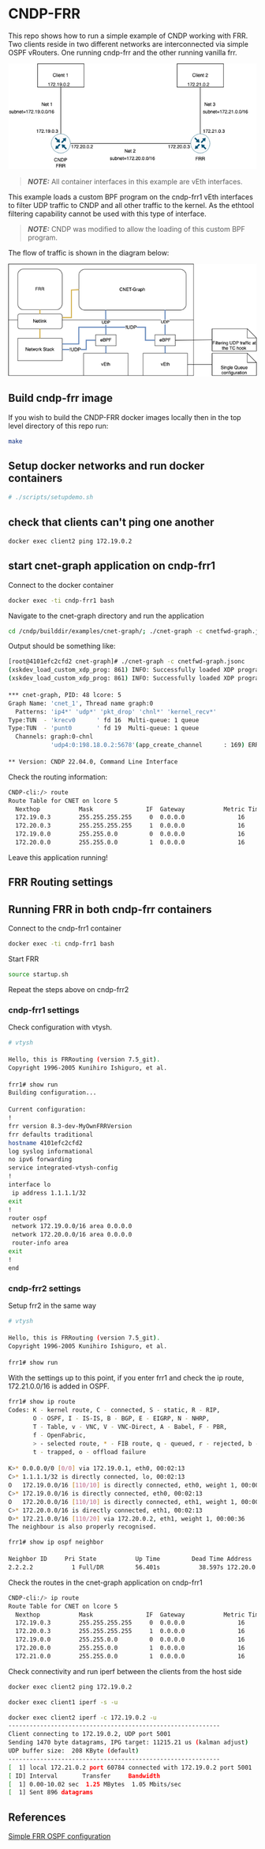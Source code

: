 # CNDP-FRR

This repo shows how to run a simple example of CNDP working with FRR. Two clients
reside in two different networks are interconnected via simple OSPF vRouters. One
running cndp-frr and the other running vanilla frr.

![CNDP FRR example](./images/cndp-frr-overview.png)

> **_NOTE:_** All container interfaces in this example are vEth interfaces.

This example loads a custom BPF program on the cndp-frr1 vEth interfaces
to filter UDP traffic to CNDP and all other traffic to the kernel. As the
ethtool filtering capability cannot be used with this type of interface.

> **_NOTE:_** CNDP was modified to allow the loading of this custom BPF program.

The flow of traffic is shown in the diagram below:

![CNDP FRR traffic flow](./images/cndp-frr-traffic-flow.png)

## Build cndp-frr image

If you wish to build the CNDP-FRR docker images locally then in the top level directory of this repo run:

```bash
make
```

## Setup docker networks and run docker containers

```bash
# ./scripts/setupdemo.sh
```

## check that clients can't ping one another

```bash
docker exec client2 ping 172.19.0.2
```

## start cnet-graph application on cndp-frr1

Connect to the docker container

```bash
docker exec -ti cndp-frr1 bash
```

Navigate to the cnet-graph directory and run the application

```bash
cd /cndp/builddir/examples/cnet-graph/; ./cnet-graph -c cnetfwd-graph.jsonc
```

Output should be something like:

```bash
[root@4101efc2cfd2 cnet-graph]# ./cnet-graph -c cnetfwd-graph.jsonc
(xskdev_load_custom_xdp_prog: 861) INFO: Successfully loaded XDP program my_xdp_prog_kern.o with fd 6
(xskdev_load_custom_xdp_prog: 861) INFO: Successfully loaded XDP program my_xdp_prog_kern.o with fd 11

*** cnet-graph, PID: 48 lcore: 5
Graph Name: 'cnet_1', Thread name graph:0
  Patterns: 'ip4*' 'udp*' 'pkt_drop' 'chnl*' 'kernel_recv*'
Type:TUN  - 'krecv0      ' fd 16  Multi-queue: 1 queue
Type:TUN  - 'punt0       ' fd 19  Multi-queue: 1 queue
  Channels: graph:0-chnl
            'udp4:0:198.18.0.2:5678'(app_create_channel      : 169) ERR: chnl_bind() failed

** Version: CNDP 22.04.0, Command Line Interface
```

Check the routing information:

```bash
CNDP-cli:/> route
Route Table for CNET on lcore 5
  Nexthop           Mask               IF  Gateway           Metric Timeout   Netdev
  172.19.0.3        255.255.255.255     0  0.0.0.0               16       0   eth0:0
  172.20.0.3        255.255.255.255     1  0.0.0.0               16       0   eth1:0
  172.19.0.0        255.255.0.0         0  0.0.0.0               16       0   eth0:0
  172.20.0.0        255.255.0.0         1  0.0.0.0               16       0   eth1:0
```

Leave this application running!

## FRR Routing settings

## Running FRR in both cndp-frr containers

Connect to the cndp-frr1 container

```bash
docker exec -ti cndp-frr1 bash
```

Start FRR

``` bash
source startup.sh
```

Repeat the steps above on cndp-frr2

### cndp-frr1 settings

Check configuration with vtysh.

```bash
# vtysh

Hello, this is FRRouting (version 7.5_git).
Copyright 1996-2005 Kunihiro Ishiguro, et al.

frr1# show run
Building configuration...

Current configuration:
!
frr version 8.3-dev-MyOwnFRRVersion
frr defaults traditional
hostname 4101efc2cfd2
log syslog informational
no ipv6 forwarding
service integrated-vtysh-config
!
interface lo
 ip address 1.1.1.1/32
exit
!
router ospf
 network 172.19.0.0/16 area 0.0.0.0
 network 172.20.0.0/16 area 0.0.0.0
 router-info area
exit
!
end
```

### cndp-frr2 settings

Setup frr2 in the same way

```bash
# vtysh

Hello, this is FRRouting (version 7.5_git).
Copyright 1996-2005 Kunihiro Ishiguro, et al.

frr1# show run

```

With the settings up to this point, if you enter frr1 and check the ip route, 172.21.0.0/16 is added in OSPF.

```bash
frr1# show ip route
Codes: K - kernel route, C - connected, S - static, R - RIP,
       O - OSPF, I - IS-IS, B - BGP, E - EIGRP, N - NHRP,
       T - Table, v - VNC, V - VNC-Direct, A - Babel, F - PBR,
       f - OpenFabric,
       > - selected route, * - FIB route, q - queued, r - rejected, b - backup
       t - trapped, o - offload failure

K>* 0.0.0.0/0 [0/0] via 172.19.0.1, eth0, 00:02:13
C>* 1.1.1.1/32 is directly connected, lo, 00:02:13
O   172.19.0.0/16 [110/10] is directly connected, eth0, weight 1, 00:00:47
C>* 172.19.0.0/16 is directly connected, eth0, 00:02:13
O   172.20.0.0/16 [110/10] is directly connected, eth1, weight 1, 00:00:42
C>* 172.20.0.0/16 is directly connected, eth1, 00:02:13
O>* 172.21.0.0/16 [110/20] via 172.20.0.2, eth1, weight 1, 00:00:36
The neighbour is also properly recognised.
```

```bash
frr1# show ip ospf neighbor

Neighbor ID     Pri State           Up Time         Dead Time Address         Interface                        RXmtL RqstL DBsmL
2.2.2.2           1 Full/DR         56.401s           38.597s 172.20.0.2      eth1:172.20.0.3                      0     0     0
```

Check the routes in the cnet-graph application on cndp-frr1

```bash
CNDP-cli:/> ip route
Route Table for CNET on lcore 5
  Nexthop           Mask               IF  Gateway           Metric Timeout   Netdev
  172.19.0.3        255.255.255.255     0  0.0.0.0               16       0   eth0:0
  172.20.0.3        255.255.255.255     1  0.0.0.0               16       0   eth1:0
  172.19.0.0        255.255.0.0         0  0.0.0.0               16       0   eth0:0
  172.20.0.0        255.255.0.0         1  0.0.0.0               16       0   eth1:0
  172.21.0.0        255.255.0.0         1  0.0.0.0               16       0   eth1:0
```

Check connectivity and run iperf between the clients from the host side

```bash
docker exec client2 ping 172.19.0.2
```

```bash
docker exec client1 iperf -s -u
```

```bash
docker exec client2 iperf -c 172.19.0.2 -u
------------------------------------------------------------
Client connecting to 172.19.0.2, UDP port 5001
Sending 1470 byte datagrams, IPG target: 11215.21 us (kalman adjust)
UDP buffer size:  208 KByte (default)
------------------------------------------------------------
[  1] local 172.21.0.2 port 60784 connected with 172.19.0.2 port 5001
[ ID] Interval       Transfer     Bandwidth
[  1] 0.00-10.02 sec  1.25 MBytes  1.05 Mbits/sec
[  1] Sent 896 datagrams
```

## References

[Simple FRR OSPF configuration](https://linuxtut.com/en/648e225d06085a0e2530/)
